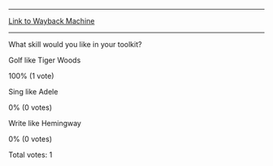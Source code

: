 
---
[Link to Wayback Machine](https://web.archive.org/web/20160414141726/http://magic.wizards.com/en/articles/polls/poll-would-you-rather-2013-07-01)

[_metadata_:description]:- "What skill would you like in your toolkit?"
[_metadata_:generator]:- "Drupal 7 (http://drupal.org)"
[_metadata_:node]:- "46345"
[_metadata_:publish_date]:- "2013-07-01"
[_metadata_:source]:- "article"
[_metadata_:title]:- "Poll: Would you rather?"
[_metadata_:wayback_capture_timestamp]:- "2016-04-14 14:17:26"
[_metadata_:wayback_raw_url]:- "https://web.archive.org/web/20160414141726id_/http://magic.wizards.com/en/articles/polls/poll-would-you-rather-2013-07-01"
[_metadata_:wayback_url]:- "http://magic.wizards.com/en/articles/polls/poll-would-you-rather-2013-07-01"
---





What skill would you like in your toolkit?




Golf like Tiger Woods




 100% (1 vote)
 

Sing like Adele




 0% (0 votes)
 

Write like Hemingway




 0% (0 votes)
 
 Total votes: 1



